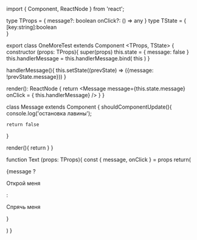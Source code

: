import { Component, ReactNode } from 'react';

type TProps = {
  message?: boolean
  onClick?: () => any
}
type TState = {
  [key:string]:boolean   
}

export class OneMoreTest extends Component <TProps, TState> {
  constructor (props: TProps){
    super(props)
    this.state = {
      message: false
    }
    this.handlerMessage = this.handlerMessage.bind( this )
  }

  handlerMessage(){
    this.setState((prevState) => ({message: !prevState.message}))
  }

  render(): ReactNode {
      return <Message message={this.state.message} onClick = { this.handlerMessage} />
  }
}

class Message extends Component  <TProps>{
  shouldComponentUpdate(){
    console.log('остановка лавины');
    
    return false
  }

  render(){
    return <Text message = {this.props.message} onClick = {this.props.onClick}/>
  }
}

function Text (props: TProps){
    const { message,  onClick } = props
  return(
    <div onClick={onClick} >
      {message 
        ? <p> Открой меня </p>
        : <p> Спрячь меня </p>
      }
    </div>

  )
}